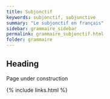 ```yaml
---
title: Subjonctif
keywords: subjonctif, subjunctive
summary: "Le subjonctif en français"
sidebar: grammaire_sidebar
permalink: grammaire_subjonctif.html
folder: grammaire
---
```


## Heading

Page under construction

{% include links.html %}
